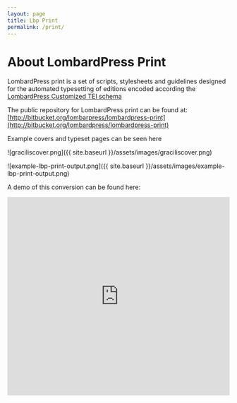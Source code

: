 ```yaml
---
layout: page
title: Lbp Print
permalink: /print/
---
```


# About LombardPress Print

LombardPress print is a set of scripts, stylesheets and guidelines designed for the automated typesetting of editions encoded according the [LombardPress Customized TEI schema](../schema)

The public repository for LombardPress print can be found at: [http://bitbucket.org/lombarpress/lombardpress-print](http://bitbucket.org/lombardpress/lombardpress-print)

Example covers and typeset pages can be seen here

![graciliscover.png]({{ site.baseurl }}/assets/images/graciliscover.png)

![example-lbp-print-output.png]({{ site.baseurl }}/assets/images/example-lbp-print-output.png)

A demo of this conversion can be found here: 

<iframe width="100%" height="450px" src="https://www.youtube.com/embed/mbHsuR82TuQ" frameborder="0" allowfullscreen></iframe>

